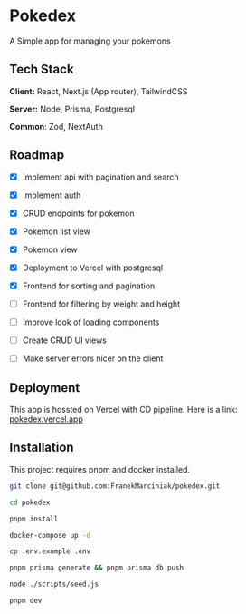 
# Pokedex

A Simple app for managing your pokemons


## Tech Stack

**Client:** React, Next.js (App router), TailwindCSS

**Server:** Node, Prisma, Postgresql

**Common**: Zod, NextAuth




## Roadmap

- [x]  Implement api with pagination and search
- [x]  Implement auth
- [x]  CRUD endpoints for pokemon
- [x]  Pokemon list view
- [x]  Pokemon view
- [x]  Deployment to Vercel with postgresql
- [x]  Frontend for sorting and pagination
- [ ]  Frontend for filtering by weight and height
- [ ]  Improve look of loading components
- [ ]  Create CRUD UI views 
- [ ]  Make server errors nicer on the client


## Deployment

This app is hossted on Vercel with CD pipeline.
Here is a link: [pokedex.vercel.app](https://pokedex-eight-woad.vercel.app/register)

## Installation

This project requires pnpm and docker installed.

```bash
git clone git@github.com:FranekMarciniak/pokedex.git
```

```bash
cd pokedex
```

```bash
pnpm install
```

```bash
docker-compose up -d
```

```bash
cp .env.example .env
```

```bash 
pnpm prisma generate && pnpm prisma db push
```

```bash
node ./scripts/seed.js
```

```bash
pnpm dev
```

    